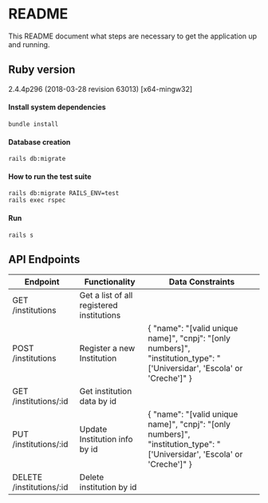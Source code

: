 # README

This README document what steps are necessary to get the
application up and running.

## Ruby version
2.4.4p296 (2018-03-28 revision 63013) [x64-mingw32]

#### Install system dependencies
```
bundle install
```

#### Database creation
```
rails db:migrate
```

#### How to run the test suite
```
rails db:migrate RAILS_ENV=test
rails exec rspec
```

#### Run
```
rails s
```

## API Endpoints
| Endpoint | Functionality | Data Constraints |
| --- | --- | --- |
| GET /institutions | Get a list of all registered institutions | |
| POST /institutions | Register a new Institution | { "name": "[valid unique name]", "cnpj": "[only numbers]", "institution_type": "['Universidar', 'Escola' or 'Creche']" } |
| GET /institutions/:id | Get institution data by id |   |
| PUT /institutions/:id | Update Institution info by id | { "name": "[valid unique name]", "cnpj": "[only numbers]", "institution_type": "['Universidar', 'Escola' or 'Creche']" } |
| DELETE /institutions/:id  | Delete institution by id | | |

